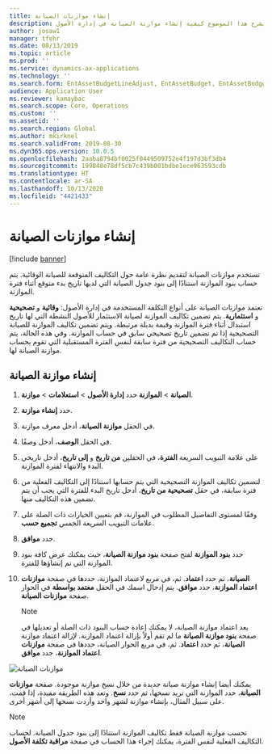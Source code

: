 ```yaml
---
title: إنشاء موازنات الصيانة
description: يشرح هذا الموضوع كيفية إنشاء موازنة الصيانة في إدارة الأصول.
author: josaw1
manager: tfehr
ms.date: 08/13/2019
ms.topic: article
ms.prod: ''
ms.service: dynamics-ax-applications
ms.technology: ''
ms.search.form: EntAssetBudgetLineAdjust, EntAssetBudget, EntAssetBudgetRecalc, EntAssetBudgetCopy, EntAssetBudgetLine, EntAssetBudgetCreate, EntAssetBudgetApprove, EntAssetBudgetCalculateActualCost
audience: Application User
ms.reviewer: kamaybac
ms.search.scope: Core, Operations
ms.custom: ''
ms.assetid: ''
ms.search.region: Global
ms.author: mkirknel
ms.search.validFrom: 2019-08-30
ms.dyn365.ops.version: 10.0.5
ms.openlocfilehash: 2aaba8794bf0025f0449509752e4f197d3bf3db4
ms.sourcegitcommit: 199848e78df5cb7c439b001bdbe1ece963593cdb
ms.translationtype: HT
ms.contentlocale: ar-SA
ms.lasthandoff: 10/13/2020
ms.locfileid: "4421433"
---
```

# <a name="create-maintenance-budgets"></a>إنشاء موازنات الصيانة

[!include [banner](../../includes/banner.md)]

 



تستخدم موازنات الصيانة لتقديم نظرة عامة حول التكاليف المتوقعة للصيانة الوقائية. يتم حساب بنود الموازنة استنادًا إلى بنود جدول الصيانة التي لديها تاريخ بدء متوقع أثناء فترة الموازنة.

تعتمد موازنات الصيانة على أنواع التكلفة المستخدمة في إدارة الأصول: **وقائية** و **تصحيحية** و **استثمارية**. يتم تضمين تكاليف الموازنة لصيانة الاستثمار للأصول النشطة التي لها تاريخ استبدال أثناء فترة الموازنة وقيمة بديلة مرتبطة. ويتم تضمين تكاليف الموازنة للصيانة التصحيحية إذا تم تضمين تاريخ تصحيحي سابق في حساب الموازنة. وفي هذه الحالة، يتم حساب التكاليف التصحيحية من فترة سابقة لنفس الفترة المستقبلية التي تقوم بحساب موازنة الصيانة لها.

## <a name="create-a-maintenance-budget"></a>إنشاء موازنة الصيانة

1. حدد **إدارة الأصول** \> **استعلامات** \> **موازنة‏‎ الصيانة** \> **الموازنة‏‎**.
2. حدد **إنشاء موازنة**.
3. في الحقل **موازنة الصيانة**، أدخل معرف موازنة.
4. في الحقل **الوصف**، أدخل وصفًا.
4. على علامة التبويب السريعة **الفترة**، في الحقلين **من تاريخ** و **إلى تاريخ**، أدخل تاريخي البدء والانتهاء لفترة الموازنة.
5. لتضمين تكاليف الموازنة التصحيحية التي يتم حسابها استنادًا إلى التكاليف الفعلية من فترة سابقة، في حقل **تصحيحية من تاريخ**، أدخل تاريخ البدء للفترة التي يجب أن يتم تضمين هذه التكاليف منها.
6. وفقًا لمستوى التفاصيل المطلوب في الموازنة، قم بتعيين الخيارات ذات الصلة على علامات التبويب السريعة الخمس **تجميع حسب**.
7. حدد **موافق**.
8. حدد **بنود الموازنة** لفتح صفحة **بنود موازنة الصيانة**، حيث يمكنك عرض كافة بنود الموازنة التي تم إنشاؤها للفترة.
9. لاعتماد الموازنة، حددها في صفحة **موازنات‏‎ الصيانة**، ثم حدد **اعتماد**. ثم، في مربع الحوار‏‎ **اعتماد الموازنة**، حدد **موافق**. يتم إدخال اسمك في الحقل **معتمد بواسطة** في صفحة **موازنات الصيانة**.

    > [!NOTE]
    > بعد اعتماد موازنة الصيانة، لا يمكنك إعادة حساب البنود ذات الصلة أو تعديلها في صفحة **بنود موازنة الصيانة** ما لم تقم أولاً بإزالة اعتماد الموازنة. لإزالة اعتماد موازنة الصيانة، حددها في صفحة **موازنات‏‎ الصيانة**، ثم حدد **اعتماد**. ثم، في مربع الحوار‏‎ **اعتماد الموازنة**، حدد **موافق**.

![موازنات الصيانة](media/01-maintenance-budgets.png)

يمكنك أيضا إنشاء موازنة صيانة جديدة من خلال نسخ موازنة موجودة. صفحة **موازنات‏‎ الصيانة**، حدد الموازنة التي تريد نسخها، ثم حدد **نسخ**. وتعد هذه الطريقة مفيدة، إذا قمت، على سبيل المثال، بإنشاء موازنة لشهر واحد وأردت نسخها إلى أشهر أخرى.

> [!NOTE]
> تحسب موازنة الصيانة فقط تكاليف الموازنة استنادًا إلى بنود جدول الصيانة. لحساب التكاليف الفعلية لنفس الفترة، يمكنك إجراء هذا الحساب في صفحة **مراقبة تكلفة الأصول**. 
